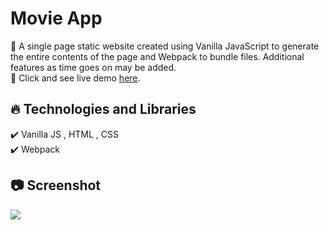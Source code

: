 # Movie App

🔸 A single page static website created using Vanilla JavaScript to generate the entire contents of the page and Webpack to bundle files. Additional features as time goes on may be added. <br>
🔸 Click and see live demo [here](https://starbucks-restaurant-page-project-wcp8.vercel.app/).

## 🔥 Technologies and Libraries <br>

✔️ Vanilla JS , HTML , CSS <br>
✔️ Webpack <br>

## 📷 Screenshot <br>

<img src="https://media.giphy.com/media/5QkJ1kN09c80eA1x4K/giphy.gif">
